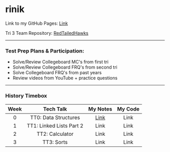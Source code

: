 # rinik

Link to my GitHub Pages: [Link](https://rkwreck.github.io/rinik/)

Tri 3 Team Repository: [RedTailedHawks](https://github.com/mistylavender/RedTailedHawks)

--------------------------------------------------------------------------------------------------------------------------------------------------------------

### Test Prep Plans & Participation:
- Solve/Review Collegeboard MC's from first tri
- Solve/Review Collegeboard FRQ's from second tri 
- Solve Collegeboard FRQ's from past years 
- Review videos from YouTube + practice questions 

--------------------------------------------------------------------------------------------------------------------------------------------------------------

### History Timebox
| Week | Tech Talk | My Notes | My Code | 
| :--: | :-------: | :------: | :-----: | 
| 0 | TT0: Data Structures | [Link](https://github.com/rkwreck/rinik/wiki/TT0-Data-Structures-Notes) | Link | 
| 1 | TT1: Linked Lists Part 2 | Link | Link | 
| 2 | TT2: Calculator | Link | Link | 
| 3 | TT3: Sorts | Link | Link | 
